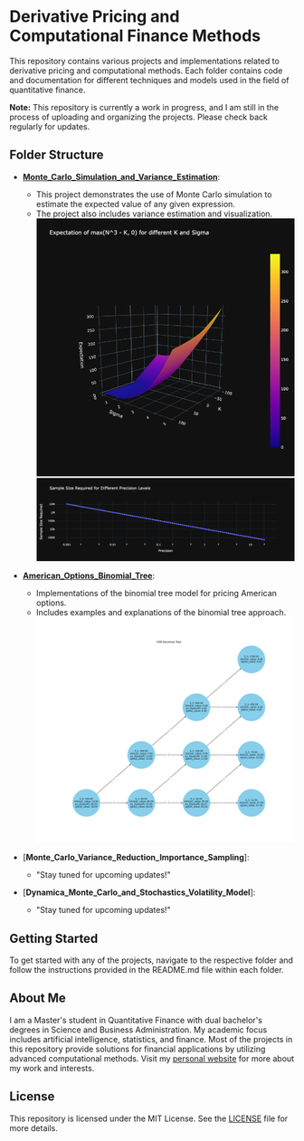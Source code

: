 
# Derivative Pricing and Computational Finance Methods

This repository contains various projects and implementations related to derivative pricing and computational methods. Each folder contains code and documentation for different techniques and models used in the field of quantitative finance.

**Note:** This repository is currently a work in progress, and I am still in the process of uploading and organizing the projects. Please check back regularly for updates.

## Folder Structure

- [**Monte_Carlo_Simulation_and_Variance_Estimation**](Monte_Carlo_Simulation_and_Variance_Estimation): 
  - This project demonstrates the use of Monte Carlo simulation to estimate the expected value of any given expression. 
  - The project also includes variance estimation and visualization.
  ![Expectations Given Different Ks and Sigmas](Monte_Carlo_Simulation_and_Variance_Estimation/graph/expectation_different_K_and_sigma.png)
  ![Sample Sizes Given Precision Levels](Monte_Carlo_Simulation_and_Variance_Estimation/graph/sample_size_given_precision_level.png)

- [**American_Options_Binomial_Tree**](./American_Options_Binomial_Tree): 
  - Implementations of the binomial tree model for pricing American options.
  - Includes examples and explanations of the binomial tree approach.
  ![Binomial Tree to Price an American Put Option](American_Options_Binomial_Tree/graph/bionomial_tree.png)

- [**Monte_Carlo_Variance_Reduction_Importance_Sampling**]: 
  - "Stay tuned for upcoming updates!"

- [**Dynamica_Monte_Carlo_and_Stochastics_Volatility_Model**]: 
  - "Stay tuned for upcoming updates!"

## Getting Started

To get started with any of the projects, navigate to the respective folder and follow the instructions provided in the README.md file within each folder.

## About Me

I am a Master's student in Quantitative Finance with dual bachelor's degrees in Science and Business Administration. My academic focus includes artificial intelligence, statistics, and finance. Most of the projects in this repository provide solutions for financial applications by utilizing advanced computational methods. Visit my [personal website](https://justinyuchi.github.io/justinyuchihsu.github.io/) for more about my work and interests.

## License

This repository is licensed under the MIT License. See the [LICENSE](LICENSE) file for more details.

